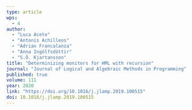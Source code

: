 ```yaml
---
type: article
wps:
  - 4
author: 
  - "Luca Aceto"
  - "Antonis Achilleos"
  - "Adrian Francalanza"
  - "Anna Ingólfsdóttir"
  - "S.Ö. Kjartansson"
title: "Determinizing monitors for HML with recursion"
journal: "Journal of Logical and Algebraic Methods in Programming"
published: true
volume: 111
year: 2020
link: "https://doi.org/10.1016/j.jlamp.2019.100515"
doi: 10.1016/j.jlamp.2019.100515
---
```

